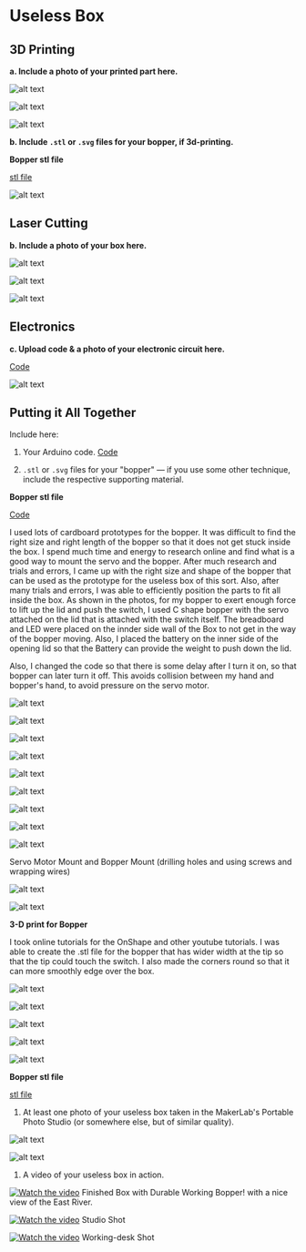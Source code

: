 # Useless Box

## 3D Printing

**a. Include a photo of your printed part here.**


![alt text](https://github.com/contactkoh/IDD-Fa18-Lab5/blob/master/servoMount.jpg)

![alt text](https://github.com/contactkoh/IDD-Fa18-Lab5/blob/master/3Dbopper1.jpg)

![alt text](https://github.com/contactkoh/IDD-Fa18-Lab5/blob/master/3Dbopper2.jpg)


**b. Include `.stl` or `.svg` files for your bopper, if 3d-printing.**

**Bopper  stl file**

[stl file](https://github.com/contactkoh/IDD-Fa18-Lab5/blob/master/Bopper1.stl)

![alt text](https://github.com/contactkoh/IDD-Fa18-Lab5/blob/master/3Dbopper1.jpg)


## Laser Cutting

**b. Include a photo of your box here.**

![alt text](https://github.com/contactkoh/IDD-Fa18-Lab5/blob/master/photoStudio1.jpg)


![alt text](https://github.com/contactkoh/IDD-Fa18-Lab5/blob/master/print1.jpg)

![alt text](https://github.com/contactkoh/IDD-Fa18-Lab5/blob/master/print2.jpg)



## Electronics

**c. Upload code & a photo of your electronic circuit here.**

[Code](https://github.com/contactkoh/IDD-Fa18-Lab5/blob/master/UselessBox.ino)


![alt text](https://github.com/contactkoh/IDD-Fa18-Lab5/blob/master/electronics1.jpg)


## Putting it All Together

Include here:
1. Your Arduino code.
[Code](https://github.com/contactkoh/IDD-Fa18-Lab5/blob/master/UselessBox.ino)


1. `.stl` or `.svg` files for your "bopper" — if you use some other technique, include the respective supporting material.

**Bopper  stl file**

[Code](https://github.com/contactkoh/IDD-Fa18-Lab5/blob/master/Bopper1.stl)

I used lots of cardboard prototypes for the bopper. It was difficult to find the right size and right length of the bopper so that it does not get stuck inside the box.  I spend much time and energy to research online and find what is a good way to mount the servo and the bopper. After much research and trials and errors, I came up with the right size and shape of the bopper that can be used as the prototype for the useless box of this sort.  Also, after many trials and errors, I was able to efficiently position the parts to fit all inside the box. As shown in the photos, for my bopper to exert enough force to lift up the lid and push the switch, I used C shape bopper with the servo attached on the lid that is attached with the switch itself. The breadboard and LED were placed on the innder side wall of the Box to not get in the way of the bopper moving. Also, I placed the battery on the inner side of the opening lid so that the Battery can provide the weight to push down the lid.

Also, I changed the code so that there is some delay after I turn it on, so that bopper can later turn it off. This avoids collision between my hand and bopper's hand, to avoid pressure on the servo motor. 

![alt text](https://github.com/contactkoh/IDD-Fa18-Lab5/blob/master/box1.jpg)

![alt text](https://github.com/contactkoh/IDD-Fa18-Lab5/blob/master/box2.jpg)

![alt text](https://github.com/contactkoh/IDD-Fa18-Lab5/blob/master/box3.jpg)

![alt text](https://github.com/contactkoh/IDD-Fa18-Lab5/blob/master/box4.jpg)

![alt text](https://github.com/contactkoh/IDD-Fa18-Lab5/blob/master/box5.jpg)

![alt text](https://github.com/contactkoh/IDD-Fa18-Lab5/blob/master/box6.jpg)

![alt text](https://github.com/contactkoh/IDD-Fa18-Lab5/blob/master/box7.jpg)

![alt text](https://github.com/contactkoh/IDD-Fa18-Lab5/blob/master/box8.jpg)

![alt text](https://github.com/contactkoh/IDD-Fa18-Lab5/blob/master/box9.jpg)


Servo Motor Mount and Bopper Mount  (drilling holes and using screws and wrapping wires)

![alt text](https://github.com/contactkoh/IDD-Fa18-Lab5/blob/master/finish1.jpg)

![alt text](https://github.com/contactkoh/IDD-Fa18-Lab5/blob/master/finish2.jpg)


**3-D print for Bopper**

I took online tutorials for the OnShape and other youtube tutorials.
I was able to create the .stl file for the bopper that has wider width at the tip so that the tip could touch the switch. 
I also made the corners round so that it can more smoothly edge over the box. 

![alt text](https://github.com/contactkoh/IDD-Fa18-Lab5/blob/master/sketch1.jpg)

![alt text](https://github.com/contactkoh/IDD-Fa18-Lab5/blob/master/sketch2.jpg)

![alt text](https://github.com/contactkoh/IDD-Fa18-Lab5/blob/master/sketch3.jpg)

![alt text](https://github.com/contactkoh/IDD-Fa18-Lab5/blob/master/sketch4.jpg)

![alt text](https://github.com/contactkoh/IDD-Fa18-Lab5/blob/master/3Dbopper2.jpg)



**Bopper  stl file**

[stl file](https://github.com/contactkoh/IDD-Fa18-Lab5/blob/master/Bopper1.stl)


1. At least one photo of your useless box taken in the MakerLab's Portable Photo Studio (or somewhere else, but of similar quality).

![alt text](https://github.com/contactkoh/IDD-Fa18-Lab5/blob/master/photoStudio1.jpg)

![alt text](https://github.com/contactkoh/IDD-Fa18-Lab5/blob/master/finish3.jpg)


1. A video of your useless box in action.


[![Watch the video](https://img.youtube.com/vi/P1V58qeqeeA/0.jpg)](https://youtu.be/P1V58qeqeeA) Finished Box with Durable Working Bopper! with a nice view of the East River.

[![Watch the video](https://img.youtube.com/vi/38Qtszx2dJg/0.jpg)](https://youtu.be/38Qtszx2dJg)  Studio Shot 


[![Watch the video](https://img.youtube.com/vi/NAKPGvr8Om0/0.jpg)](https://youtu.be/NAKPGvr8Om0)  Working-desk Shot


